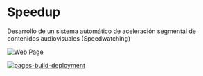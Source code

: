 # Speedup
 Desarrollo de un sistema automático de aceleración segmental de contenidos audiovisuales (Speedwatching) 

[![Web Page](https://github.com/vml312/Speedup/actions/workflows/webpage.yaml/badge.svg)](https://github.com/vml312/Speedup/actions/workflows/webpage.yaml)

[![pages-build-deployment](https://github.com/vml312/Speedup/actions/workflows/pages/pages-build-deployment/badge.svg)](https://github.com/vml312/Speedup/actions/workflows/pages/pages-build-deployment)